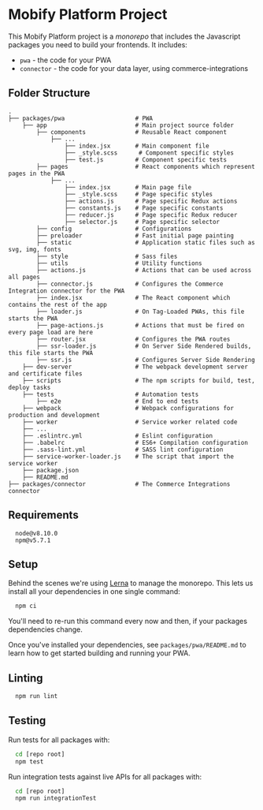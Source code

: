 # Mobify Platform Project

This Mobify Platform project is a _monorepo_ that includes the Javascript packages
you need to build your frontends. It includes:

- `pwa` - the code for your PWA
- `connector`  - the code for your data layer, using commerce-integrations

## Folder Structure
```
.
├── packages/pwa                    # PWA
    ├── app                         # Main project source folder
        ├── components              # Reusable React component
            ├── ...
                ├── index.jsx       # Main component file
                ├── _style.scss      # Component specific styles
                ├── test.js         # Component specific tests
        ├── pages                   # React components which represent pages in the PWA
            ├── ...
                ├── index.jsx       # Main page file
                ├── _style.scss     # Page specific styles
                ├── actions.js      # Page specific Redux actions
                ├── constants.js    # Page specific constants
                ├── reducer.js      # Page specific Redux reducer
                ├── selector.js     # Page specific selector
        ├── config                  # Configurations
        ├── preloader               # Fast initial page painting
        ├── static                  # Application static files such as svg, img, fonts
        ├── style                   # Sass files
        ├── utils                   # Utility functions
        ├── actions.js              # Actions that can be used across all pages
        ├── connector.js            # Configures the Commerce Integration connector for the PWA
        ├── index.jsx               # The React component which contains the rest of the app
        ├── loader.js               # On Tag-Loaded PWAs, this file starts the PWA
        ├── page-actions.js         # Actions that must be fired on every page load are here
        ├── router.jsx              # Configures the PWA routes
        ├── ssr-loader.js           # On Server Side Rendered builds, this file starts the PWA
        ├── ssr.js                  # Configures Server Side Rendering
    ├── dev-server                  # The webpack development server and certificate files
    ├── scripts                     # The npm scripts for build, test, deploy tasks
    ├── tests                       # Automation tests
        ├── e2e                     # End to end tests
    ├── webpack                     # Webpack configurations for production and development
    ├── worker                      # Service worker related code
    ├── ...
    ├── .eslintrc.yml               # Eslint configuration
    ├── .babelrc                    # ES6+ Compilation configuration
    ├── .sass-lint.yml              # SASS lint configuration
    ├── service-worker-loader.js    # The script that import the service worker
    ├── package.json
    ├── README.md
├── packages/connector              # The Commerce Integrations connector
```

## Requirements

```
  node@v8.10.0
  npm@v5.7.1
```

## Setup

Behind the scenes we're using [Lerna][lerna] to manage the monorepo. This lets us
install all your dependencies in one single command:

```bash
  npm ci
```

You'll need to re-run this command every now and then, if your packages dependencies
change.

Once you've installed your dependencies, see `packages/pwa/README.md` to learn how
to get started building and running your PWA.

## Linting

```bash
  npm run lint
```

## Testing

Run tests for all packages with:

```bash
  cd [repo root]
  npm test
```

Run integration tests against live APIs for all packages with:

```bash
  cd [repo root]
  npm run integrationTest
```


[lerna]: https://github.com/lerna/lerna
